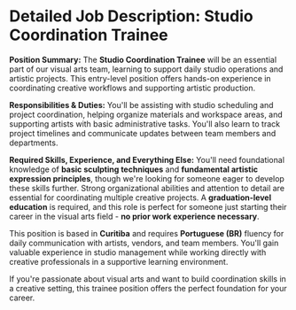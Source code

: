 # Detailed Job Description: Studio Coordination Trainee

**Position Summary:**
The **Studio Coordination Trainee** will be an essential part of our visual arts team, learning to support daily studio operations and artistic projects. This entry-level position offers hands-on experience in coordinating creative workflows and supporting artistic production.

**Responsibilities & Duties:**
You'll be assisting with studio scheduling and project coordination, helping organize materials and workspace areas, and supporting artists with basic administrative tasks. You'll also learn to track project timelines and communicate updates between team members and departments.

**Required Skills, Experience, and Everything Else:**
You'll need foundational knowledge of **basic sculpting techniques** and **fundamental artistic expression principles**, though we're looking for someone eager to develop these skills further. Strong organizational abilities and attention to detail are essential for coordinating multiple creative projects. A **graduation-level education** is required, and this role is perfect for someone just starting their career in the visual arts field - **no prior work experience necessary**. 

This position is based in **Curitiba** and requires **Portuguese (BR)** fluency for daily communication with artists, vendors, and team members. You'll gain valuable experience in studio management while working directly with creative professionals in a supportive learning environment.

If you're passionate about visual arts and want to build coordination skills in a creative setting, this trainee position offers the perfect foundation for your career.